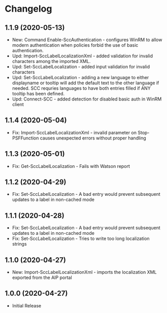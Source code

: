 ﻿# Changelog

## 1.1.9 (2020-05-13)

- New: Command Enable-SccAuthentication - configures WinRM to allow modern authentication when policies forbid the use of basic authentication.
- Upd: Import-SccLabelLocalizationXml - added validation for invalid characters among the imported XML.
- Upd: Set-SccLabelLocalization - added input validation for invalid characters
- Upd: Set-SccLabelLocalization - adding a new language to either displayname or tooltip will add the default text to the other language if needed. SCC requries languages to have both entries filled if ANY tooltip has been defined.
- Upd: Connect-SCC - added detection for disabled basic auth in WinRM client

## 1.1.4 (2020-05-04)

- Fix: Import-SccLabelLocalizationXml - invalid parameter on Stop-PSFFunction causes unexpected errors without proper handling

## 1.1.3 (2020-05-01)

- Fix: Get-SccLabelLocalization - Fails with Watson report

## 1.1.2 (2020-04-29)

- Fix: Set-SccLabelLocalization - A bad entry would prevent subsequent updates to a label in non-cached mode

## 1.1.1 (2020-04-28)

- Fix: Set-SccLabelLocalization - A bad entry would prevent subsequent updates to a label in non-cached mode
- Fix: Set-SccLabelLocalization - Tries to write too long localization strings

## 1.1.0 (2020-04-27)

- New: Import-SccLabelLocalizationXml - imports the localization XML exported from the AIP portal

## 1.0.0 (2020-04-27)

- Initial Release